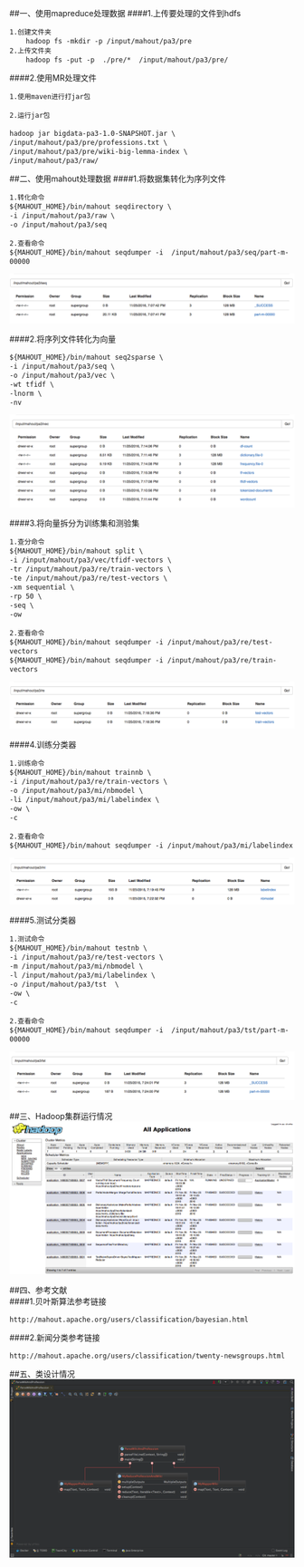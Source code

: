 
##一、使用mapreduce处理数据
####1.上传要处理的文件到hdfs
```
1.创建文件夹
    hadoop fs -mkdir -p /input/mahout/pa3/pre
2.上传文件夹
    hadoop fs -put -p  ./pre/*  /input/mahout/pa3/pre/
```


####2.使用MR处理文件
```
1.使用maven进行打jar包
   
2.运行jar包

hadoop jar bigdata-pa3-1.0-SNAPSHOT.jar \
/input/mahout/pa3/pre/professions.txt \
/input/mahout/pa3/pre/wiki-big-lemma-index \
/input/mahout/pa3/raw/
```

##二、使用mahout处理数据
####1.将数据集转化为序列文件

```
1.转化命令
${MAHOUT_HOME}/bin/mahout seqdirectory \
-i /input/mahout/pa3/raw \
-o /input/mahout/pa3/seq

2.查看命令
${MAHOUT_HOME}/bin/mahout seqdumper -i	/input/mahout/pa3/seq/part-m-00000
```
![](images/Snip20161125_5.png) 


####2.将序列文件转化为向量
```
${MAHOUT_HOME}/bin/mahout seq2sparse \
-i /input/mahout/pa3/seq \
-o /input/mahout/pa3/vec \
-wt tfidf \
-lnorm \
-nv
```
![](images/Snip20161125_8.png) 


####3.将向量拆分为训练集和测验集
```
1.查分命令
${MAHOUT_HOME}/bin/mahout split \
-i /input/mahout/pa3/vec/tfidf-vectors \
-tr /input/mahout/pa3/re/train-vectors \
-te /input/mahout/pa3/re/test-vectors \
-xm sequential \
-rp 50 \
-seq \
-ow

2.查看命令
${MAHOUT_HOME}/bin/mahout seqdumper -i /input/mahout/pa3/re/test-vectors
${MAHOUT_HOME}/bin/mahout seqdumper -i /input/mahout/pa3/re/train-vectors

```
![](images/Snip20161125_9.png) 



####4.训练分类器
```
1.训练命令
${MAHOUT_HOME}/bin/mahout trainnb \
-i /input/mahout/pa3/re/train-vectors \
-o /input/mahout/pa3/mi/nbmodel \
-li /input/mahout/pa3/mi/labelindex \
-ow \
-c

2.查看命令
${MAHOUT_HOME}/bin/mahout seqdumper -i /input/mahout/pa3/mi/labelindex
```
![](images/Snip20161125_10.png) 


####5.测试分类器
```
1.测试命令
${MAHOUT_HOME}/bin/mahout testnb \
-i /input/mahout/pa3/re/test-vectors \
-m /input/mahout/pa3/mi/nbmodel \
-l /input/mahout/pa3/mi/labelindex \
-o /input/mahout/pa3/tst  \
-ow \
-c

2.查看命令
${MAHOUT_HOME}/bin/mahout seqdumper -i	/input/mahout/pa3/tst/part-m-00000
```
![](images/Snip20161125_11.png) 


##三、Hadoop集群运行情况
![](images/Snip20161125_7.png) 


##四、参考文献          
####1.贝叶斯算法参考链接
```
http://mahout.apache.org/users/classification/bayesian.html
```
####2.新闻分类参考链接
```
http://mahout.apache.org/users/classification/twenty-newsgroups.html
```




##五、类设计情况
![](images/Snip20161125_12.png) 